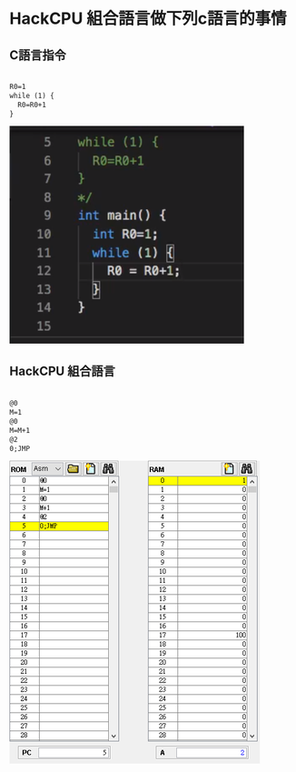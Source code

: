 # HackCPU 組合語言做下列c語言的事情
## C語言指令
<pre><code>
R0=1
while (1) {
  R0=R0+1
}
</code></pre>
![C.png](https://github.com/cycyucheng1010/co109a/blob/master/04/C.PNG)
## HackCPU 組合語言
<pre><code>
@0
M=1
@0
M=M+1
@2
0;JMP
</code></pre>
![Hack.png](https://github.com/cycyucheng1010/co109a/blob/master/04/Hack.PNG)
